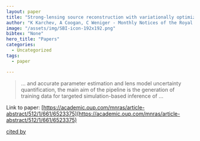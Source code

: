 ```yaml
---
layout: paper
title: "Strong-lensing source reconstruction with variationally optimized Gaussian processes"
author: "K Karchev, A Coogan, C Weniger - Monthly Notices of the Royal …, 2022 - academic.oup.com"
image: "/assets/img/SBI-icon-192x192.png"
bibtex: "None"
hero_title: "Papers"
categories:
  - Uncategorized
tags:
  - paper

---
```

>… and accurate parameter estimation and lens model uncertainty quantification, the main aim of the pipeline is the generation of training data for targeted simulation-based inference of …

Link to paper: [https://academic.oup.com/mnras/article-abstract/512/1/661/6523375](https://academic.oup.com/mnras/article-abstract/512/1/661/6523375)

[cited by](https://scholar.google.com/scholar?cites=4369090397926020900&as_sdt=2005&sciodt=0,5&hl=en&num=20)
